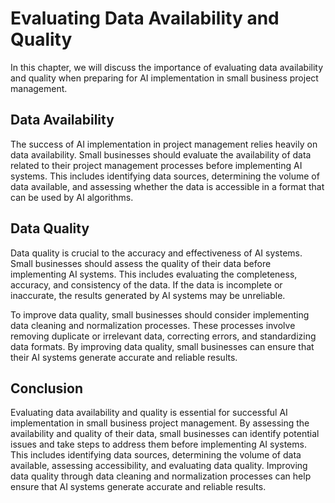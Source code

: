 Evaluating Data Availability and Quality
=========================================================================================================================

In this chapter, we will discuss the importance of evaluating data availability and quality when preparing for AI implementation in small business project management.

Data Availability
-----------------

The success of AI implementation in project management relies heavily on data availability. Small businesses should evaluate the availability of data related to their project management processes before implementing AI systems. This includes identifying data sources, determining the volume of data available, and assessing whether the data is accessible in a format that can be used by AI algorithms.

Data Quality
------------

Data quality is crucial to the accuracy and effectiveness of AI systems. Small businesses should assess the quality of their data before implementing AI systems. This includes evaluating the completeness, accuracy, and consistency of the data. If the data is incomplete or inaccurate, the results generated by AI systems may be unreliable.

To improve data quality, small businesses should consider implementing data cleaning and normalization processes. These processes involve removing duplicate or irrelevant data, correcting errors, and standardizing data formats. By improving data quality, small businesses can ensure that their AI systems generate accurate and reliable results.

Conclusion
----------

Evaluating data availability and quality is essential for successful AI implementation in small business project management. By assessing the availability and quality of their data, small businesses can identify potential issues and take steps to address them before implementing AI systems. This includes identifying data sources, determining the volume of data available, assessing accessibility, and evaluating data quality. Improving data quality through data cleaning and normalization processes can help ensure that AI systems generate accurate and reliable results.
